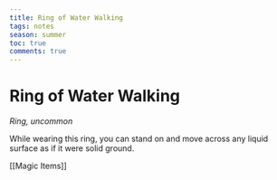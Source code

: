 ---title: Ring of Water Walkingtags: notesseason: summertoc: truecomments: true---
# Ring of Water Walking

*Ring, uncommon*

While wearing this ring, you can stand on and move across any liquid surface as if it were solid ground.


[[Magic Items]]
